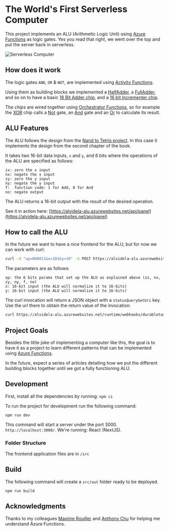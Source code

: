 # The World's First Serverless Computer

This project implements an ALU (Arithmetic Logic Unit) using [Azure Functions](https://docs.microsoft.com/azure/azure-functions/durable/durable-functions-overview?WT.mc_id=serverlesscomputer-GitHub-alvidela) as logic gates. Yes you read that right, we went over the top and put the server back in serverless.

![Serverless Computer](https://github.com/videlalvaro/ServerlessComputer/blob/master/docs/serverless_computer.png)

## How does it work

The logic gates `AND`, `OR` & `NOT`, are implemented using [Activity Functions](https://docs.microsoft.com/azure/azure-functions/durable/durable-functions-types-features-overview?WT.mc_id=serverlesscomputer-GitHub-alvidela#activity-functions).

Using them as building blocks we implemented a [HalfAdder](https://github.com/videlalvaro/ServerlessComputer/blob/master/HalfAdder/index.js), a [FullAdder](https://github.com/videlalvaro/ServerlessComputer/blob/master/FullAdder/index.js), and so on to have a basic [16 Bit Adder chip](https://github.com/videlalvaro/ServerlessComputer/blob/master/Add16/index.js), and a [16 bit Incrementer chip](https://github.com/videlalvaro/ServerlessComputer/blob/master/Inc16/index.js).

The _chips_ are wired together using [Orchestrator Functions](https://docs.microsoft.com/azure/azure-functions/durable/durable-functions-types-features-overview?WT.mc_id=serverlesscomputer-GitHub-alvidela#orchestrator-functions), so for example the [XOR](https://github.com/videlalvaro/ServerlessComputer/blob/master/Xor/index.js) chip calls a [Not](https://github.com/videlalvaro/ServerlessComputer/blob/master/Not/index.js) gate, an [And](https://github.com/videlalvaro/ServerlessComputer/blob/master/And/index.js) gate and an [Or](https://github.com/videlalvaro/ServerlessComputer/blob/master/Or/index.js) to calculate its result.

## ALU Features

The ALU follows the design from the [Nand to Tetris project](https://www.nand2tetris.org). In this case it implements the design from the second chapter of the book.

It takes two 16-bit data inputs, `x` and `y`, and 6 bits where the operations of the ALU are specified as follows:

```
zx: zero the x input
nx: negate the x input
zy: zero the y input
ny: negate the y input
f:  function code: 1 for Add, 0 for And
no: negate output
```

The ALU returns a 16-bit output with the result of the desired operation.

See it in action here: [https://alvidela-alu.azurewebsites.net/api/panel](https://alvidela-alu.azurewebsites.net/api/panel)

## How to call the ALU

In the future we want to have a nice frontend for the ALU, but for now we can work with curl:

```bash
curl -d "op=000011&x=101&y=10" -X POST https://alvidela-alu.azurewebsites.net/api/panel
```

The parameters are as follows:

```
op: the 6 bits params that set up the ALU as explained above (zx, nx, zy, ny, f, no)
x: 16-bit input (the ALU will normalize it to 16-bits)
y: 16-bit input (the ALU will normalize it to 16-bits)
```

The curl invocation will return a JSON object with a `statusQueryGetUri` key. Use the url there to obtain the return value of the invocation:

```bash
curl https://alvidela-alu.azurewebsites.net/runtime/webhooks/durabletask/instances/someinstanceid\?taskHub\=DurableFunctionsHub\&connection\=Storage\&code\=SomeCode
```

## Project Goals

Besides the little joke of implementing a computer like this, the goal is to have it as a project to learn different patterns that can be implemented using [Azure Functions](https://docs.microsoft.com/azure/azure-functions/functions-overview?WT.mc_id=serverlesscomputer-GitHub-alvidela).

In the future, expect a series of articles detailing how we put the different building blocks together until we got a fully functioning ALU.

## Development

First, install all the dependencies by running:
`npm ci`

To run the project for development run the following command:

`npm run dev`

This command will start a server under the port 3000. `http://localhost:3000/`. We're running: React (NextJS).

### Folder Structure

The frontend application files are in `/src`

## Build

The following command will create a `src/out` folder ready to be deployed.

`npm run build`

## Acknowledgments

Thanks to my colleagues [Maxime Rouiller](https://github.com/MaximRouiller) and [Anthony Chu](https://github.com/anthonychu) for helping me understand Azure Functions.
